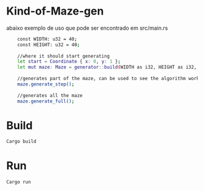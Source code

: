 # Kind-of-Maze-gen
abaixo exemplo de uso que pode ser encontrado em src/main.rs

``` sh
    const WIDTH: u32 = 40;
    const HEIGHT: u32 = 40;
    
    //where it should start generating 
    let start = Coordinate { x: 0, y: 1 };
    let mut maze: Maze = generator::build(WIDTH as i32, HEIGHT as i32, start);
    
    //generates part of the maze, can be used to see the algorithm working
    maze.generate_step();
    
    //generates all the maze
    maze.generate_full();
```

# Build

``` sh
Cargo build
```

# Run
``` sh
Cargo run
```
